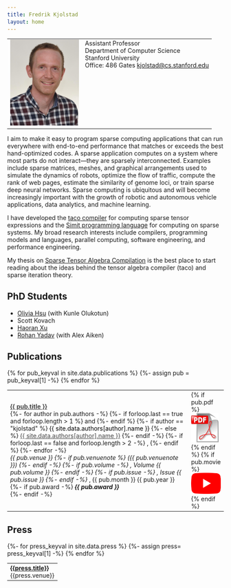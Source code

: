 ```yaml
---
title: Fredrik Kjolstad
layout: home
---
```


<table border="0" cellpadding="0">
<td valign="top" style="min-width:140px;">
<img src="/assets/fred.jpg" width="160">
<!-- ![Fredrik Kjolstad](/assets/fred.jpg){:style="float:left; margin-right:7px; margin-top:7px; width:160px"} -->
</td>
<td valign="top">
Assistant Professor<br/>
Department of Computer Science<br/>
Stanford University<br/>
Office: 486 Gates
<a href="mailto:kjolstad@cs.stanford.edu">kjolstad@cs.stanford.edu</a><br/>
<!-- <a href="/assets/kjolstad-cv.pdf">Curriculum Vitae</a> -->
</td>
</table>


I aim to make it easy to program sparse computing applications that can run
everywhere with end-to-end performance that matches or exceeds the best
hand-optimized codes.  A sparse application computes on a system where most
parts do not interact—they are sparsely interconnected. Examples include sparse
matrices, meshes, and graphical arrangements used to simulate the dynamics of
robots, optimize the flow of traffic, compute the rank of web pages, estimate
the similarity of genome loci, or train sparse deep neural networks.  Sparse
computing is ubiquitous and will become increasingly important with the growth
of robotic and autonomous vehicle applications, data analytics, and machine
learning.

I have developed the [taco compiler](http://tensor-compiler.org) for computing
sparse tensor expressions and the [Simit programming
language](http://simit-lang.org) for computing on sparse systems.  My broad
research interests include compilers, programming models and languages,
parallel computing, software engineering, and performance engineering.

My thesis on <a href="/publications/kjolstad-thesis.pdf">Sparse
Tensor Algebra Compilation</a> is the best place to start reading
about the ideas behind the tensor algebra compiler (taco) and
sparse iteration theory.


<h2 class="tableheading">PhD Students</h2>

<ul>
  <li><a href="https://weiya711.github.io/">Olivia Hsu</a> (with Kunle Olukotun)</li>
  <li>Scott Kovach</li>
  <li><a href="https://sillycross.github.io/about/">Haoran Xu</a></li>
  <li><a href="https://rohany.github.io/">Rohan Yadav</a> (with Alex Aiken)</li>
</ul>


<h2 class="tableheading">Publications</h2>

<table border="0">
  {% for pub_keyval in site.data.publications %}
    <tr>
      {%- assign pub = pub_keyval[1] -%}
      <td>
        <b><a href="{{pub_keyval[0]}}.html" style="color: #464646">{{ pub.title }}</a></b><br/>
        {%- for author in pub.authors -%}
          {%- if forloop.last == true and forloop.length > 1 %}
            and
          {%- endif %}
          {%- if author == "kjolstad" %}
            <font color="#000000">{{ site.data.authors[author].name }}</font>
          {%- else %}
            <a href="{{- site.data.authors[author].site -}}" style="color: #464646">{{ site.data.authors[author].name }}</a>
          {%- endif -%}
          {%- if forloop.last == false and forloop.length > 2 -%}
            ,
          {%- endif %}
        {%- endfor -%}<br/>
        <i>{{ pub.venue }}
        {%- if pub.venuenote %}
        ({{ pub.venuenote }})
        {%- endif -%}
        {%- if pub.volume -%}
        , Volume {{ pub.volume }}
        {%- endif -%}
        {%- if pub.issue -%}
        , Issue {{ pub.issue }}
        {%- endif -%}
        </i>, {{ pub.month }} {{ pub.year }}<br/>
        {%- if pub.award -%}
          <i><b>{{ pub.award }}</b></i><br/>
        {%- endif -%}
      </td>
      <td valign="top" width="20">
        {% if pub.pdf %}
          <a href="{{ pub.pdf }}"><img src="/assets/pdf.png" alt="pdf" /></a>
        {% endif %}
        {% if pub.movie %}
          <a href="{{ pub.movie }}"><img src="/assets/movie.png" alt="youtube" /></a>
        {% endif %}
      </td>
    </tr>
{% endfor %}
</table>


<h2 class="tableheading">Press</h2>

<table border="0">
{%- for press_keyval in site.data.press %}
  {%- assign press= press_keyval[1] -%}
  <tr>
  <td> 
    <b><a href="{{press.url}}">{{press.title}}</a></b><br/>{{press.venue}}
  </td>
  </tr>
{% endfor %}
</table>

